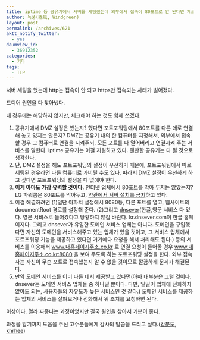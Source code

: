 ```yaml
---
title: iptime 등 공유기에서 서버를 세팅했는데 외부에서 접속이 80포트로 안 된다면 체크해야 할 것들
author: 녹풍(綠風, Windgreen)
layout: post
permalink: /archives/621
aktt_notify_twitter:
  - yes
daumview_id:
  - 36912352
categories:
  - 기타
tags:
  - TIP
---
```

서버 세팅을 했는데 http는 접속이 안 되고 https만 접속되는 사태가 벌어졌다.

드디어 원인을 다 찾아냈다.

내 경우에는 해당하지 않지만, 체크해야 하는 것도 함께 쓰겠다.

1.  공유기에서 DMZ 설정은 했는지? 했다면 포트포워딩에서 80포트를 다른 데로 연결해 놓고 있지는 않은지? DMZ는 공유기 내의 한 컴퓨터를 지정해서, 외부에서 접속할 경우 그 컴퓨터로 연결을 시켜주되, 모든 포트를 다 열어버리고 연결시켜 주는 서비스를 말한다. iptime 공유기는 이걸 지원하고 있다. 왠만한 공유기는 다 될 것으로 생각한다.
2.  단, DMZ 설정을 해도 포트포워딩의 설정이 우선하기 때문에, 포트포워팅에서 따로 세팅된 경우라면 다른 컴퓨터로 가버릴 수도 있다. 따라서 DMZ 설정이 우선하게 하고 싶다면 포트포워딩의 설정을 다 없애야 한다.
3.  <span style="font-weight: bold;">이게 아마도 가장 유력할 것이다.</span> 인터넷 업체에서 80포트를 막아 두지는 않았는지? LG 파워콤은 80포트를 막아두고, <a href="http://www.ubuntu.or.kr/viewtopic.php?p=58344#p58344" target="_blank">약관에서 서버 설치를 금지</a>하고 있다.
4.  이걸 해결하려면 (1)일단 아파치 설정에서 8080등, 다른 포트를 열고, 웹사이트의 documentRoot 경로를 설정해 준다. (2)그리고 <a href="http://kr.dnsever.com/" target="_blank">dnsever</a>(한글,영문 서비스 다 있다. 영문 서비스로 들어갔다고 당황하지 않길 바란다. kr.dnsever.com이 한글 홈페이지다. 그리고 dnsever가 유일한 도메인 서비스 업체는 아니다. 도메인을 구입했다면 자신의 도메인을 서비스해주고 있는 업체가 있을 것이고, 그 서비스 업체에서 포트포워딩 기능을 제공하고 있다면 거기에다 요청을 해서 처리해도 된다.) 등의 서비스를 이용해서 www.내홈페이지주소.co.kr 로 연결 요청이 들어올 경우 www.내홈페이지주소.co.kr:8080 을 보여 주도록 하는 포트포워딩 설정을 한다. 외부 접속자는 자신이 무슨 포트로 접속했는지 알 수 없을 것이므로 깔끔하게 문제가 해결된다.
5.  만약 도메인 서비스를 이미 다른 데서 제공받고 있다면(아마 대부분은 그럴 것이다. dnsever는 도메인 서비스 업체들 중 하나일 뿐이다. 다만, 일일이 업체에 전화하지 않아도 되는, 사용자들의 자유도가 높은 서비스인 것 같다.) 도메인 서비스를 제공하는 업체의 서비스를 살펴보거나 전화해서 위 조치를 요청하면 된다.

이상이다. 열라 짜증나는 과정이었지만 결국 원인을 찾아서 기분이 좋다.

과정을 알기까지 도움을 주신 고수분들에게 감사의 말씀을 드리고 싶다.(<a href="http://www.ubuntu.or.kr/viewtopic.php?p=58118#p58118" target="_blank">강분도</a>, <a href="http://www.ubuntu.or.kr/viewtopic.php?p=58347#p58347" target="_blank">khrhee</a>)